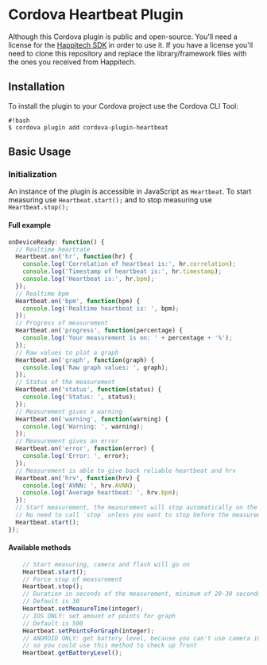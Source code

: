 # Cordova Heartbeat Plugin

Although this Cordova plugin is public and open-source. You'll need a license for the [Happitech SDK](http://www.happitech.com/) in order to use it.
If you have a license you'll need to clone this repository and replace the library/framework files with the ones you received from Happitech.

## Installation

To install the plugin to your Cordova project use the Cordova CLI Tool:

```
#!bash
$ cordova plugin add cordova-plugin-heartbeat
```

## Basic Usage

### Initialization

An instance of the plugin is accessible in JavaScript as `Heartbeat`.
To start measuring use `Heartbeat.start();` and to stop measuring use `Heartbeat.stop();`

#### Full example

```javascript
onDeviceReady: function() {
  // Realtime heartrate
  Heartbeat.on('hr', function(hr) {
    console.log('Correlation of heartbeat is:', hr.correlation);
    console.log('Timestamp of heartbeat is:', hr.timestamp);
    console.log('Heartbeat is:', hr.bpm);
  });
  // Realtime bpm
  Heartbeat.on('bpm', function(bpm) {
    console.log('Realtime heartbeat is: ', bpm);
  });
  // Progress of measurement
  Heartbeat.on('progress', function(percentage) {
    console.log('Your measurement is on: ' + percentage + '%');
  });
  // Raw values to plot a graph
  Heartbeat.on('graph', function(graph) {
    console.log('Raw graph values: ', graph);
  });
  // Status of the measurement
  Heartbeat.on('status', function(status) {
    console.log('Status: ', status);
  });
  // Measurement gives a warning
  Heartbeat.on('warning', function(warning) {
    console.log('Warning: ', warning);
  });
  // Measurement gives an error
  Heartbeat.on('error', function(error) {
    console.log('Error: ', error);
  });
  // Measurement is able to give back reliable heartbeat and hrv
  Heartbeat.on('hrv', function(hrv) {
    console.log('AVNN: ', hrv.AVNN);
    console.log('Average heartbeat: ', hrv.bpm);
  });
  // Start measurement, the measurement will stop automatically on the end.
  // No need to call `stop` unless you want to stop before the measurement is finished.
  Heartbeat.start();
});
```

#### Available methods
```javascript
	// Start measuring, camera and flash will go on
	Heartbeat.start();
	// Force stop of measurement
	Heartbeat.stop();
	// Duration in seconds of the measurement, minimum of 20-30 seconds is required for trusthworthy measurement
	// Default is 30
	Heartbeat.setMeasureTime(integer);
	// IOS ONLY: set amount of points for graph
	// Default is 500
	Heartbeat.setPointsForGraph(integer);
	// ANDROID ONLY: get battery level, because you can't use camera in Android if battery level is low
	// so you could use this method to check up front
	Heartbeat.getBatteryLevel();
```